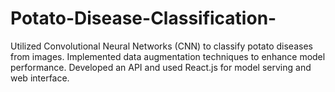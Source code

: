 # Potato-Disease-Classification-
Utilized Convolutional Neural Networks (CNN) to classify potato diseases from images. Implemented data augmentation techniques to enhance model performance.  Developed an API and used React.js for model serving and web interface.

